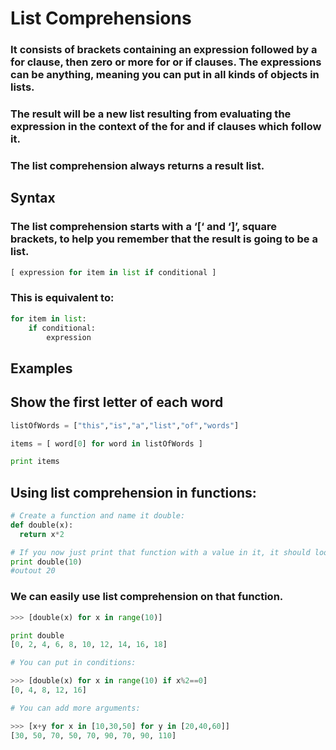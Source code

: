# List Comprehensions
### It consists of brackets containing an expression followed by a for clause, then zero or more for or if clauses. The expressions can be anything, meaning you can put in all kinds of objects in lists.

### The result will be a new list resulting from evaluating the expression in the context of the for and if clauses which follow it.

### The list comprehension always returns a result list.

## Syntax
### The list comprehension starts with a **‘[‘ and ‘]’, square brackets,** to help you remember that the result is going to be a list.

```python
[ expression for item in list if conditional ]
```

### This is equivalent to:
```python
for item in list:
    if conditional:
        expression
```

## Examples

## Show the first letter of each word

```python
listOfWords = ["this","is","a","list","of","words"]

items = [ word[0] for word in listOfWords ]

print items
```

## Using list comprehension in functions:
```python
# Create a function and name it double:
def double(x):
  return x*2

# If you now just print that function with a value in it, it should look like this:
print double(10)
#outout 20
```

### We can easily use list comprehension on that function.

```python
>>> [double(x) for x in range(10)]

print double
[0, 2, 4, 6, 8, 10, 12, 14, 16, 18]

# You can put in conditions:

>>> [double(x) for x in range(10) if x%2==0]
[0, 4, 8, 12, 16]

# You can add more arguments:

>>> [x+y for x in [10,30,50] for y in [20,40,60]]
[30, 50, 70, 50, 70, 90, 70, 90, 110]
```